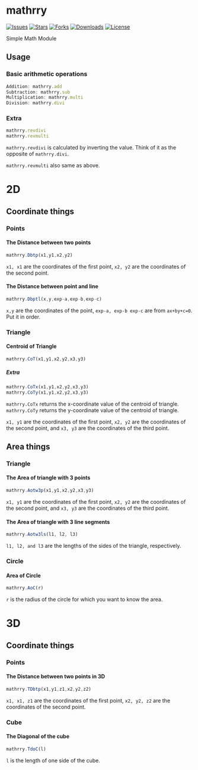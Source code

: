 # mathrry
  [![Issues](https://img.shields.io/github/issues/Shio7/mathrry?style=for-the-badge)](https://github.com/Shio7/mathrry/issues)
  [![Stars](https://img.shields.io/github/stars/Shio7/mathrry?style=for-the-badge)](https://github.com/Shio7/mathrry)
  [![Forks](https://img.shields.io/github/forks/Shio7/mathrry?style=for-the-badge)](https://github.com/Shio7/mathrry/network/members)
  [![Downloads](https://img.shields.io/npm/dt/mathrry?style=style=for-the-badge)](https://www.npmjs.com/package/mathrry)
  [![License](https://img.shields.io/github/license/Shio7/mathrry?style=for-the-badge)](https://github.com/Shio7/mathrry)  
  
Simple Math Module

## Usage
### Basic arithmetic operations
```js
Addition: mathrry.add
Subtraction: mathrry.sub
Multiplication: mathrry.multi
Division: mathrry.divi
```  
### Extra
```js
mathrry.revdivi
mathrry.revmulti
```
```mathrry.revdivi``` is calculated by inverting the value. Think of it as the opposite of ```mathrry.divi```.  
  
```mathrry.revmulti``` also same as above.  

# 2D
## Coordinate things

### Points
#### The Distance between two points
```js
mathrry.Dbtp(x1,y1,x2,y2)
```  
`x1, x1` are the coordinates of the first point, `x2, y2` are the coordinates of the second point.

#### The Distance between point and line
```js
mathrry.Dbptl(x,y,exp-a,exp-b,exp-c)
```
`x,y` are the coordinates of the point, `exp-a, exp-b exp-c` are from `ax+by+c=0`. Put it in order.

### Triangle
#### Centroid of Triangle
```js
mathrry.CoT(x1,y1,x2,y2,x3,y3)
```
##### Extra
```js
mathrry.CoTx(x1,y1,x2,y2,x3,y3)
mathrry.CoTy(x1,y1,x2,y2,x3,y3)
```  
`mathrry.CoTx` returns the x-coordinate value of the centroid of triangle.  
`mathrry.CoTy` returns the y-coordinate value of the centroid of triangle.  
  
`x1, y1` are the coordinates of the first point, `x2, y2` are the coordinates of the second point, and `x3, y3` are the coordinates of the third point.  

## Area things
### Triangle
#### The Area of triangle with 3 points
```js
mathrry.Aotw3p(x1,y1,x2,y2,x3,y3)
```
`x1, y1` are the coordinates of the first point, `x2, y2` are the coordinates of the second point, and `x3, y3` are the coordinates of the third point.  
#### The Area of triangle with 3 line segments
```js
mathrry.Aotw3ls(l1, l2, l3)
```
`l1, l2, and l3` are the lengths of the sides of the triangle, respectively.  
### Circle
#### Area of Circle
```js
mathrry.AoC(r)
```
`r` is the radius of the circle for which you want to know the area.

# 3D
## Coordinate things
### Points
#### The Distance between two points in 3D
```js
mathrry.TDbtp(x1,y1,z1,x2,y2,z2)
```
`x1, x1, z1` are the coordinates of the first point, `x2, y2, z2` are the coordinates of the second point.  
### Cube
#### The Diagonal of the cube
```js
mathrry.TdoC(l)
```
`l` is the length of one side of the cube.

